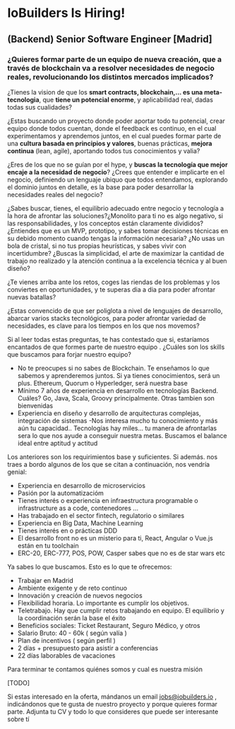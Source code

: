 # IoBuilders Is Hiring! 

## (Backend) Senior Software Engineer [Madrid]

### ¿Quieres formar parte de un **equipo de nueva creación**, que a través de **blockchain** va a  **resolver necesidades de negocio reales**, revolucionando los distintos mercados implicados?

¿Tienes la vision de que los **smart contracts, blockchain,... es una meta-tecnologia**, que **tiene un potencial enorme**, y aplicabilidad real, dadas todas sus cualidades?

¿Estas buscando un proyecto donde poder aportar todo tu potencial, crear equipo donde todos cuentan,  donde el feedback es continuo, en el cual experimentamos y aprendemos juntos, en el cual puedes formar parte de una **cultura basada en principios y valores**,   buenas prácticas, **mejora continua** (lean, agile), aportando todos tus conocimientos y valia?

¿Eres de los que no se guían por el hype, y **buscas la tecnología que mejor encaje a la necesidad de negocio**? ¿Crees que entender e implicarte en el negocio, definiendo un lenguaje ubiquo que todos entendamos, explorando el dominio juntos en detalle, es la base para poder desarrollar la necesidades reales del negocio?

¿Sabes buscar, tienes, el equilibrio adecuado entre negocio y tecnología a la hora de afrontar las soluciones?¿Monolito para ti no es algo negativo, si las responsabilidades,  y los conceptos están claramente divididos?
¿Entiendes que es un MVP, prototipo, y sabes tomar decisiones técnicas en su debido momento cuando tengas la información necesaria? ¿No usas un bola de cristal, si no tus propias heurísticas, y sabes vivir con incertidumbre?
¿Buscas la simplicidad,  el arte de maximizar la cantidad de trabajo no realizado y la atención continua a la excelencia técnica y al buen diseño?

¿Te vienes arriba ante los retos, coges las riendas de los problemas y los conviertes en oportunidades, y te superas dia a dia para poder afrontar nuevas batallas?

¿Estas convencido de que ser poliglota a nivel de lenguajes de desarrollo, abarcar varios stacks tecnológicos, para poder afrontar variedad de necesidades, es clave para los tiempos en los que nos movemos?

Si al leer todas estas preguntas,  te has contestado que si,  estaríamos encantados de que formes parte de nuestro equipo . ¿Cuáles son los skills que buscamos para forjar nuestro equipo?

 - No te preocupes si no sabes de Blockchain. Te enseñamos lo que sabemos y aprenderemos juntos.  Si ya tienes conocimientos, será un plus. Ethereum, Quorum o Hyperledger, será nuestra base
 - Mínimo 7 años de experiencia en desarrollo en tecnologías Backend. Cuáles? Go, Java, Scala, Groovy principalmente. Otras tambien son bienvenidas
 - Experiencia en diseño y desarrollo de arquitecturas complejas, integración de sistemas
 -Nos interesa mucho tu conocimiento y más aún tu capacidad.. Tecnologías hay miles... tu manera de afrontarlas sera lo que nos ayude a conseguir nuestra metas. Buscamos el balance ideal entre aptitud y actitud
 
 Los anteriores son los requirimientos base y suficientes. Si además. nos traes a bordo algunos de los que se citan a continuación, nos vendría genial:

- Experiencia en desarrollo de microservicios 
- Pasión por la automatizacióm
- Tienes interés o experiencia en infraestructura programable o infrastructure as a code, contenedores ...
- Has trabajado en el sector fintech, regulatorio o similares
- Experiencia en Big Data, Machine Learning
- Tienes interés en o prácticas DDD
- El desarrollo front no es un misterio para ti, React, Angular o Vue.js están en tu toolchain
- ERC-20, ERC-777, POS, POW, Casper sabes que no es de star wars etc

Ya sabes lo que buscamos. Esto es lo que te ofrecemos:

- Trabajar en Madrid
- Ambiente exigente y de reto continuo
- Innovación y creación de nuevos negocios
- Flexibilidad horaria. Lo importante es cumplir los objetivos. 
- Teletrabajo. Hay que cumplir retos trabajando en equipo. El equilibrio y la coordinación serán la base el éxito
- Beneficios sociales: Ticket Restaurant, Seguro Médico, y otros
- Salario Bruto: 40 - 60k ( según valía ) 
- Plan de incentivos ( según perfil )
- 2 días + presupuesto para asistir a conferencias
- 22 días laborables de vacaciones


Para terminar te contamos quiénes somos y cual es nuestra misión

[TODO]



Si estas interesado en la oferta, mándanos un email jobs@iobuilders.io , indicándonos que te gusta de nuestro proyecto y porque quieres formar parte. Adjunta tu CV y todo lo que consideres que puede ser interesante sobre tí
 
 

